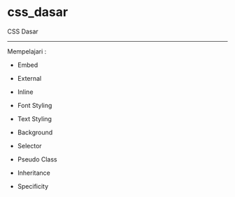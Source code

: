 # css_dasar
CSS Dasar


---

Mempelajari :

- Embed

- External

- Inline

- Font Styling

- Text Styling

- Background

- Selector

- Pseudo Class

- Inheritance

- Specificity
